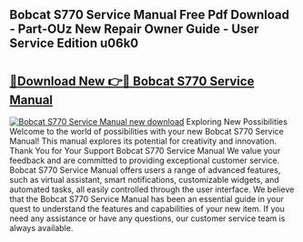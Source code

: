 ## Bobcat S770 Service Manual Free Pdf Download - Part-OUz New Repair Owner Guide - User Service Edition u06k0

# <h2><a href="http://bc41654.oget.top/?id=Bobcat+S770+Service+Manual">🔗Download New 👉🔴 Bobcat S770 Service Manual</a></h2>

[![Bobcat S770 Service Manual new download](https://i.imgur.com/5g1atiW.png)](http://bc41654.oget.top/?id=Bobcat+S770+Service+Manual)
Exploring New Possibilities Welcome to the world of possibilities with your new Bobcat S770 Service Manual! This manual explores its potential for creativity and innovation. Thank You for Your Support Bobcat S770 Service Manual We value your feedback and are committed to providing exceptional customer service. Bobcat S770 Service Manual offers users a range of advanced features, such as virtual assistant, smart notifications, customizable widgets, and automated tasks, all easily controlled through the user interface. We believe that the Bobcat S770 Service Manual has been an essential guide in your quest to understand the features and capabilities of your new item. If you need any assistance or have any questions, our customer service team is always available.

